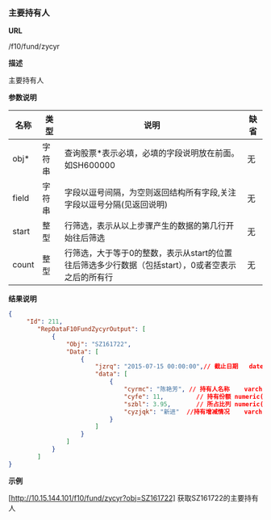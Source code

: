 
### 主要持有人  

**URL**

/f10/fund/zycyr

**描述**

主要持有人 

**参数说明**

|名称|类型|说明|缺省|
| -------- | -------- | -------- | -------- |
|obj\*|字符串|查询股票\*表示必填，必填的字段说明放在前面。如SH600000|无|
|field|字符串|字段以逗号间隔，为空则返回结构所有字段,关注字段以逗号分隔(见返回说明)|无|
|start|整型|行筛选，表示从以上步骤产生的数据的第几行开始往后筛选|无|
|count|整型|行筛选，大于等于0的整数，表示从start的位置往后筛选多少行数据（包括start），0或者空表示之后的所有行|无|


**结果说明**

```json
{
     "Id": 211,
        "RepDataF10FundZycyrOutput": [
            {
                "Obj": "SZ161722",
                "Data": [
                    {
                        "jzrq": "2015-07-15 00:00:00",// 截止日期	datetime
                        "data": [
                            {
                                "cyrmc": "陈艳芳",	// 持有人名称	varchar(100)
                                "cyfe": 11,			// 持有份额	numeric(19,2)
                                "szbl": 3.95,		// 所占比列	numeric(19,2)
                                "cyzjqk": "新进"	//持有增减情况	varchar(10)
                            }
                        ]
                    }
				]
			}
   	 	]
}
```

**示例**

[http://10.15.144.101/f10/fund/zycyr?obj=SZ161722]
获取SZ161722的主要持有人
